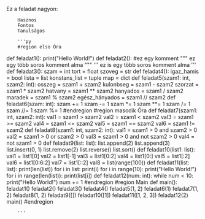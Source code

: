 Ez a feladat nagyon:

        Hasznos
        Fontos
        Tanulságos

        '''py
        #region elso Óra
def feladat1():
    print("Hello World!")
def feladat2():
    #ez egy komment
    """
    ez egy több soros komment
    alma
    """
    '''
    ez is egy több soros komment
    alma
    '''
def feladat3():
    szam = int 
    tort = float 
    szoveg = str 
def feladat4():
    igaz_hamis = bool 
    lista = list 
    konstans_list = tuple
    map = dict
def feladat5(szam1: int, szam2: int):
    osszeg = szam1 + szam2
    kulonbseg = szam1 - szam2
    szorzat = szam1 * szam2
    hatvany = szam1 ** szam2
    hanyados = szam1 / szam2
    maradek = szam1 % szam2
    egész_hányados = szam1 // szam2
def feladat6(szam: int):
    szam += 1
    szam -= 1
    szam *= 1
    szam **= 1
    szam /= 1
    szam //= 1
    szam %= 1
#endregion
#region masodik Óra
def feladat7(szam1: int, szam2: int):
    val1 = szam1 > szam2
    val2 = szam1 < szam2
    val3 = szam1 >= szam2
    val4 = szam1 <= szam2
    val5 = szam1 == szam2
    val6 = szam1 != szam2
def feladat8(szam1: int, szam2: int):
    val1 = szam1 > 0 and szam2 > 0
    val2 = szam1 > 0 or szam2 > 0
    val3 = szam1 > 0 and not szam2 > 0
    val4 = not szam1 > 0
def feladat9(list: list):
    list.append(2)
    list.append(3)
    list.insert(0, 1)
    list.remove(2)
    list.reverse()
    list.sort()
def feladat10(list1: list):
    val1 = list1[0]
    val2 = list1[-1]
    val3 = list1[0:2]
    val4 = list1[0:]
    val5 = list1[:2]
    val6 = list1[0:6:2]
    val7 = list1[::2]
    val8 = list(range(100))
def feladat11(list: list):
    print(len(list))
    for i in list:
        print(i)
    for i in range(10):
        print("Hello World!")
    for i in range(len(list)):
        print(list[i])
def feladat12(num: int):
    while num < 10:
        print("Hello World!")
        num += 1
#endregion
#region Main
def main():
    feladat1()
    feladat2()
    feladat3()
    feladat4()
    feladat5(1, 2)
    feladat6(1)
    feladat7(1, 2)
    feladat8(1, 2)
    feladat9([])
    feladat10([1])
    feladat11([1, 2, 3])
    feladat12(2)
main()
#endregion

        '''